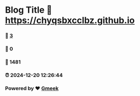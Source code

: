# Blog Title :link: https://chyqsbxcclbz.github.io 
### :page_facing_up: [3](https://chyqsbxcclbz.github.io/tag.html) 
### :speech_balloon: 0 
### :hibiscus: 1481 
### :alarm_clock: 2024-12-20 12:26:44 
### Powered by :heart: [Gmeek](https://github.com/Meekdai/Gmeek)
